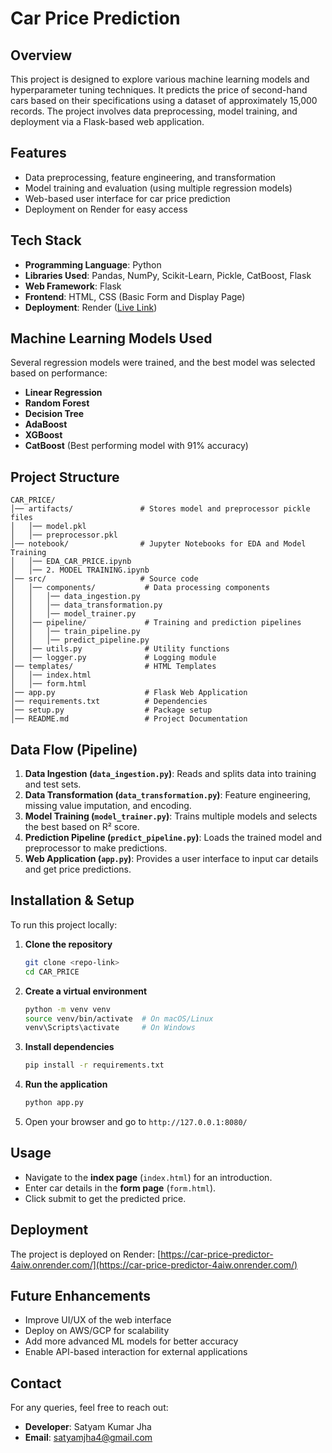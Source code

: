 # Car Price Prediction

## Overview
This project is designed to explore various machine learning models and hyperparameter tuning techniques. It predicts the price of second-hand cars based on their specifications using a dataset of approximately 15,000 records. The project involves data preprocessing, model training, and deployment via a Flask-based web application.

## Features
- Data preprocessing, feature engineering, and transformation
- Model training and evaluation (using multiple regression models)
- Web-based user interface for car price prediction
- Deployment on Render for easy access

## Tech Stack
- **Programming Language**: Python
- **Libraries Used**: Pandas, NumPy, Scikit-Learn, Pickle, CatBoost, Flask
- **Web Framework**: Flask
- **Frontend**: HTML, CSS (Basic Form and Display Page)
- **Deployment**: Render ([Live Link](https://car-price-predictor-4aiw.onrender.com/))

## Machine Learning Models Used
Several regression models were trained, and the best model was selected based on performance:
- **Linear Regression**
- **Random Forest**
- **Decision Tree**
- **AdaBoost**
- **XGBoost**
- **CatBoost** (Best performing model with 91% accuracy)

## Project Structure
```
CAR_PRICE/
│── artifacts/               # Stores model and preprocessor pickle files
│   │── model.pkl
│   │── preprocessor.pkl
│── notebook/                # Jupyter Notebooks for EDA and Model Training
│   │── EDA_CAR_PRICE.ipynb
│   │── 2. MODEL TRAINING.ipynb
│── src/                     # Source code
│   │── components/           # Data processing components
│   │   │── data_ingestion.py
│   │   │── data_transformation.py
│   │   │── model_trainer.py
│   │── pipeline/             # Training and prediction pipelines
│   │   │── train_pipeline.py
│   │   │── predict_pipeline.py
│   │── utils.py              # Utility functions
│   │── logger.py             # Logging module
│── templates/                # HTML Templates
│   │── index.html
│   │── form.html
│── app.py                    # Flask Web Application
│── requirements.txt          # Dependencies
│── setup.py                  # Package setup
│── README.md                 # Project Documentation
```

## Data Flow (Pipeline)
1. **Data Ingestion (`data_ingestion.py`)**: Reads and splits data into training and test sets.
2. **Data Transformation (`data_transformation.py`)**: Feature engineering, missing value imputation, and encoding.
3. **Model Training (`model_trainer.py`)**: Trains multiple models and selects the best based on R² score.
4. **Prediction Pipeline (`predict_pipeline.py`)**: Loads the trained model and preprocessor to make predictions.
5. **Web Application (`app.py`)**: Provides a user interface to input car details and get price predictions.

## Installation & Setup
To run this project locally:

1. **Clone the repository**
   ```sh
   git clone <repo-link>
   cd CAR_PRICE
   ```
2. **Create a virtual environment**
   ```sh
   python -m venv venv
   source venv/bin/activate  # On macOS/Linux
   venv\Scripts\activate     # On Windows
   ```
3. **Install dependencies**
   ```sh
   pip install -r requirements.txt
   ```
4. **Run the application**
   ```sh
   python app.py
   ```
5. Open your browser and go to `http://127.0.0.1:8080/`

## Usage
- Navigate to the **index page** (`index.html`) for an introduction.
- Enter car details in the **form page** (`form.html`).
- Click submit to get the predicted price.

## Deployment
The project is deployed on Render:
[https://car-price-predictor-4aiw.onrender.com/](https://car-price-predictor-4aiw.onrender.com/)

## Future Enhancements
- Improve UI/UX of the web interface
- Deploy on AWS/GCP for scalability
- Add more advanced ML models for better accuracy
- Enable API-based interaction for external applications

## Contact
For any queries, feel free to reach out:
- **Developer**: Satyam Kumar Jha
- **Email**: satyamjha4@gmail.com


